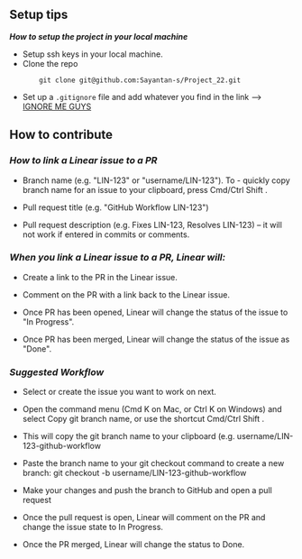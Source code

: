## Setup tips

**_How to setup the project in your local machine_**

- Setup ssh keys in your local machine.
- Clone the repo
  ```
      git clone git@github.com:Sayantan-s/Project_22.git
  ```
- Set up a `.gitignore` file and add whatever you find in the link --> [IGNORE ME GUYS](/.gitignore)

## How to contribute

### **_How to link a Linear issue to a PR_**

- Branch name (e.g. "LIN-123" or "username/LIN-123"). To - quickly copy branch name for an issue to your clipboard, press Cmd/Ctrl Shift .

- Pull request title (e.g. "GitHub Workflow LIN-123")

- Pull request description (e.g. Fixes LIN-123, Resolves LIN-123) – it will not work if entered in commits or comments.

### **_When you link a Linear issue to a PR, Linear will:_**

- Create a link to the PR in the Linear issue.

- Comment on the PR with a link back to the Linear issue.

- Once PR has been opened, Linear will change the status of the issue to "In Progress".

- Once PR has been merged, Linear will change the status of the issue as "Done".

### **_Suggested Workflow_**

- Select or create the issue you want to work on next.

- Open the command menu (Cmd K on Mac, or Ctrl K on Windows) and select Copy git branch name, or use the shortcut Cmd/Ctrl Shift .

- This will copy the git branch name to your clipboard (e.g. username/LIN-123-github-workflow

- Paste the branch name to your git checkout command to create a new branch: git checkout -b username/LIN-123-github-workflow

- Make your changes and push the branch to GitHub and open a pull request

- Once the pull request is open, Linear will comment on the PR and change the issue state to In Progress.

- Once the PR merged, Linear will change the status to Done.
